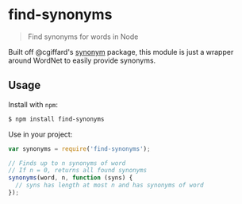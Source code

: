# find-synonyms

> Find synonyms for words in Node

Built off @cgiffard's [synonym](https://github.com/cgiffard/Synonyms) package,
this module is just a wrapper around WordNet to easily provide synonyms.

## Usage

Install with `npm`:

```bash
$ npm install find-synonyms
```

Use in your project:

```js
var synonyms = require('find-synonyms');

// Finds up to n synonyms of word
// If n = 0, returns all found synonyms
synonyms(word, n, function (syns) {
  // syns has length at most n and has synonyms of word
});
```
